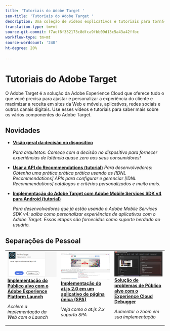 ```yaml
---
title: 'Tutoriais do Adobe Target '
seo-title: 'Tutoriais do Adobe Target '
description: Uma coleção de vídeos explicativos e tutoriais para torná-lo um usuário avançado do Adobe Target
translation-type: tm+mt
source-git-commit: f7aef8f332173c8dfca9fbb09d13c5a43a42ffbc
workflow-type: tm+mt
source-wordcount: '240'
ht-degree: 20%

---
```



# Tutoriais do Adobe Target 

O Adobe Target é a solução da Adobe Experience Cloud que oferece tudo o que você precisa para ajustar e personalizar a experiência do cliente e maximizar a receita em sites da Web e móveis, aplicativos, redes sociais e outros canais digitais. Use esses vídeos e tutoriais para saber mais sobre os vários componentes do Adobe Target.

## Novidades

* **[Visão geral da decisão no dispositivo](implementation/on-device-decisioning-overview.md)**

   *Para arquitetos: Comece com a decisão no dispositivo para fornecer experiências de latência quase zero aos seus consumidores!*
* **[Usar a API do Recommendations (tutorial)](recommendations-api-tutorial/recs-api-overview.md)**
   *Para desenvolvedores: Obtenha uma prática prática prática usando as [!DNL Recommendations] APIs para configurar e gerenciar [!DNL Recommendations] catálogos e critérios personalizados e muito mais.*

* **[Implementação do Adobe Target com Adobe Mobile Services SDK v4 para Android (tutorial)](mobile-v4/overview.md)**

   *Para desenvolvedores que já estão usando o Adobe Mobile Services SDK v4: saiba como personalizar experiências de aplicativos com o Adobe Target. Essas etapas são fornecidas como suporte herdado ao usuário.<!-- Concepts learned here are also applicable to Adobe Experience Platform Mobile SDK (v5).-->*

<!--* **[Use Recommendations Offers (Video)](recommendations/use-recommendations-offers.md)**
    *For all Target Users: Learn how to use product recommendations in A/B and Experience Targeting Activities.*-->

<!--
* **[Create a Recommendations Activity (Video)](recommendations/create-a-recommendations-activity.md)**
    <br>
    *Recommend products to your customers at scale with this Premium feature.* -->

## Separações de Pessoal

<table>
<tr>
  <td>
    <a href="https://docs.adobe.com/content/help/en/experience-cloud/implementing-in-websites-with-launch/implement-solutions/target.html">
      <img alt="Implementação do Público alvo com o Adobe Experience Platform Launch" src="assets/launch_referencearchitectureguides.png" />
    </a>
    <div>
      <a href="https://docs.adobe.com/content/help/en/experience-cloud/implementing-in-websites-with-launch/implement-solutions/target.html">
    <strong>Implementação do Público alvo com o Adobe Experience Platform Launch</strong>
    </a>
    </div>
    <p>
    <em>Acelere a implementação da Web com o Launch</em>
    <p>
  </td>
  <td>
    <a href="implementation/implement-atjs-20-in-a-single-page-application.md">
      <img alt="Implementação do at.js 2.0 em um aplicativo de página única (SPA)" src="assets/implementing_adobetargetsatjs20inasinglepageapplicationspa.png" />
    </a>
    <div>
      <a href="implementation/implement-atjs-20-in-a-single-page-application.md">
    <strong>Implementação do at.js 2.0 em um aplicativo de página única (SPA)</strong>
    </a>
    </div>
    <p>
    <em>Veja como o at.js 2.x suporta SPA</em>
    <p>
  </td>
  <td>
    <a href="troubleshooting/troubleshoot-with-the-experience-cloud-debugger.md">
      <img alt="Solução de problemas de Público alvo com o Experience Cloud Debugger" src="assets/using_the_experienceclouddebuggerwithadobetarget.png" />
    </a>
    <div>
      <a href="troubleshooting/troubleshoot-with-the-experience-cloud-debugger.md">
    <strong>Solução de problemas de Público alvo com o Experience Cloud Debugger</strong>
    </a>
    </div>
    <p>
    <em>Aumentar o zoom em sua implementação</em>
    <p>
  </td>
</tr>
</table>
